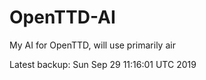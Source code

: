 # OpenTTD-AI
My AI for OpenTTD, will use primarily air

Latest backup: Sun Sep 29 11:16:01 UTC 2019
